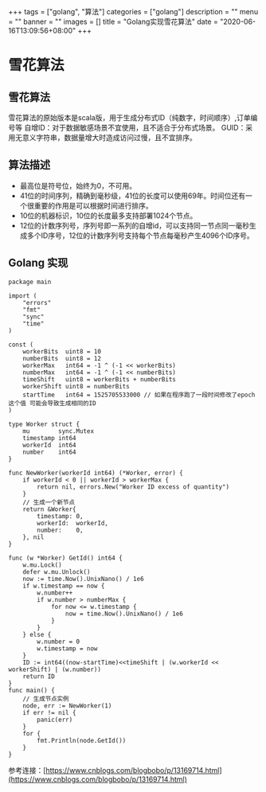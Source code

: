 +++
tags = ["golang", "算法"]
categories = ["golang"]
description = ""
menu = ""
banner = ""
images = []
title = "Golang实现雪花算法"
date = "2020-06-16T13:09:56+08:00"
+++


# 雪花算法

## 雪花算法

雪花算法的原始版本是scala版，用于生成分布式ID（纯数字，时间顺序）,订单编号等
    自增ID：对于数据敏感场景不宜使用，且不适合于分布式场景。 GUID：采用无意义字符串，数据量增大时造成访问过慢，且不宜排序。

## 算法描述
* 最高位是符号位，始终为0，不可用。
* 41位的时间序列，精确到毫秒级，41位的长度可以使用69年。时间位还有一个很重要的作用是可以根据时间进行排序。
* 10位的机器标识，10位的长度最多支持部署1024个节点。
* 12位的计数序列号，序列号即一系列的自增id，可以支持同一节点同一毫秒生成多个ID序号，12位的计数序列号支持每个节点每毫秒产生4096个ID序号。


## Golang 实现
```golang
package main

import (
    "errors"
    "fmt"
    "sync"
    "time"
)

const (
    workerBits  uint8 = 10
    numberBits  uint8 = 12
    workerMax   int64 = -1 ^ (-1 << workerBits)
    numberMax   int64 = -1 ^ (-1 << numberBits)
    timeShift   uint8 = workerBits + numberBits
    workerShift uint8 = numberBits
    startTime   int64 = 1525705533000 // 如果在程序跑了一段时间修改了epoch这个值 可能会导致生成相同的ID
)

type Worker struct {
    mu        sync.Mutex
    timestamp int64
    workerId  int64
    number    int64
}

func NewWorker(workerId int64) (*Worker, error) {
    if workerId < 0 || workerId > workerMax {
        return nil, errors.New("Worker ID excess of quantity")
    }
    // 生成一个新节点
    return &Worker{
        timestamp: 0,
        workerId:  workerId,
        number:    0,
    }, nil
}

func (w *Worker) GetId() int64 {
    w.mu.Lock()
    defer w.mu.Unlock()
    now := time.Now().UnixNano() / 1e6
    if w.timestamp == now {
        w.number++
        if w.number > numberMax {
            for now <= w.timestamp {
                now = time.Now().UnixNano() / 1e6
            }
        }
    } else {
        w.number = 0
        w.timestamp = now
    }
    ID := int64((now-startTime)<<timeShift | (w.workerId << workerShift) | (w.number))
    return ID
}
func main() {
    // 生成节点实例
    node, err := NewWorker(1)
    if err != nil {
        panic(err)
    }
    for {
        fmt.Println(node.GetId())
    }
}

```

参考连接：[https://www.cnblogs.com/blogbobo/p/13169714.html](https://www.cnblogs.com/blogbobo/p/13169714.html)
    
